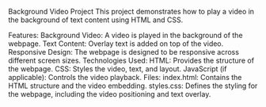 Background Video Project
This project demonstrates how to play a video in the background of text content using HTML and CSS.

Features:
Background Video: A video is played in the background of the webpage.
Text Content: Overlay text is added on top of the video.
Responsive Design: The webpage is designed to be responsive across different screen sizes.
Technologies Used:
HTML: Provides the structure of the webpage.
CSS: Styles the video, text, and layout.
JavaScript (if applicable): Controls the video playback.
Files:
index.html: Contains the HTML structure and the video embedding.
styles.css: Defines the styling for the webpage, including the video positioning and text overlay.
